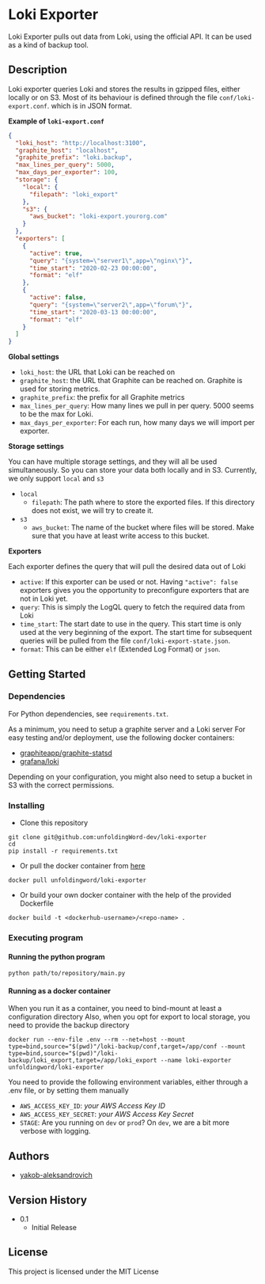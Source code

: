 # Loki Exporter

Loki Exporter pulls out data from Loki, using the official API. 
It can be used as a kind of backup tool.

## Description
Loki exporter queries Loki and stores the results in gzipped files, 
either locally or on S3. 
Most of its behaviour is defined through the file `conf/loki-export.conf`.
which is in JSON format.

**Example of `loki-export.conf`**
```json
{
  "loki_host": "http://localhost:3100",
  "graphite_host": "localhost",
  "graphite_prefix": "loki.backup",
  "max_lines_per_query": 5000,
  "max_days_per_exporter": 100,
  "storage": {
    "local": {
      "filepath": "loki_export"
    },
    "s3": {
      "aws_bucket": "loki-export.yourorg.com"
    }
  },
  "exporters": [
    {
      "active": true,
      "query": "{system=\"server1\",app=\"nginx\"}",
      "time_start": "2020-02-23 00:00:00",
      "format": "elf"
    },
    {
      "active": false,
      "query": "{system=\"server2\",app=\"forum\"}",
      "time_start": "2020-03-13 00:00:00",
      "format": "elf"
    }
  ]
}
```
**Global settings**
- `loki_host`: the URL that Loki can be reached on
- `graphite_host`: the URL that Graphite can be reached on. Graphite is used for storing metrics.
- `graphite_prefix`: the prefix for all Graphite metrics
- `max_lines_per_query`: How many lines we pull in per query. 5000 seems to be the max for Loki.
- `max_days_per_exporter`: For each run, how many days we will import per exporter. 

**Storage settings**

You can have multiple storage settings, and they will all be used simultaneously. So you can store your data both locally and in S3.
Currently, we only support `local` and `s3`
- `local`
  - `filepath`: The path where to store the exported files. If this directory does not exist, we will try to create it.
- `s3`
  - `aws_bucket`: The name of the bucket where files will be stored. Make sure that you have at least write access to this bucket.

**Exporters**

Each exporter defines the query that will pull the desired data out of Loki
- `active`: If this exporter can be used or not. Having `"active": false` exporters gives you the opportunity to preconfigure exporters that are not in Loki yet.
- `query`: This is simply the LogQL query to fetch the required data from Loki
- `time_start`: The start date to use in the query. This start time is only used at the very 
beginning of the export. The start time for subsequent queries will be pulled from the file `conf/loki-export-state.json`.
- `format`: This can be either `elf` (Extended Log Format) or `json`. 

## Getting Started

### Dependencies

For Python dependencies, see `requirements.txt`.

As a minimum, you need to setup a graphite server and a Loki server
For easy testing and/or deployment, use the following docker containers:
- [graphiteapp/graphite-statsd](https://hub.docker.com/r/graphiteapp/graphite-statsd)
- [grafana/loki](https://hub.docker.com/r/grafana/loki)

Depending on your configuration, you might also need to setup a bucket in S3 with the correct permissions. 

### Installing

- Clone this repository
```
git clone git@github.com:unfoldingWord-dev/loki-exporter
cd 
pip install -r requirements.txt
```

- Or pull the docker container from [here](https://hub.docker.com/r/unfoldingword/loki-exporter)
```
docker pull unfoldingword/loki-exporter
```

- Or build your own docker container with the help of the provided Dockerfile
```
docker build -t <dockerhub-username>/<repo-name> .
```

### Executing program
#### Running the python program
```
python path/to/repository/main.py
```

#### Running as a docker container
When you run it as a container, you need to bind-mount at least a configuration directory
Also, when you opt for export to local storage, you need to provide the backup directory
```
docker run --env-file .env --rm --net=host --mount type=bind,source="$(pwd)"/loki-backup/conf,target=/app/conf --mount type=bind,source="$(pwd)"/loki-backup/loki_export,target=/app/loki_export --name loki-exporter unfoldingword/loki-exporter
```

You need to provide the following environment variables, 
either through a .env file, or by setting them manually

- `AWS_ACCESS_KEY_ID`: *your AWS Access Key ID*
- `AWS_ACCESS_KEY_SECRET`: *your AWS Access Key Secret*
- `STAGE`: Are you running on `dev` or `prod`? On `dev`, we are a bit more verbose with logging.

## Authors

- [yakob-aleksandrovich ](https://github.com/yakob-aleksandrovich)

## Version History

* 0.1
    * Initial Release

## License

This project is licensed under the MIT License